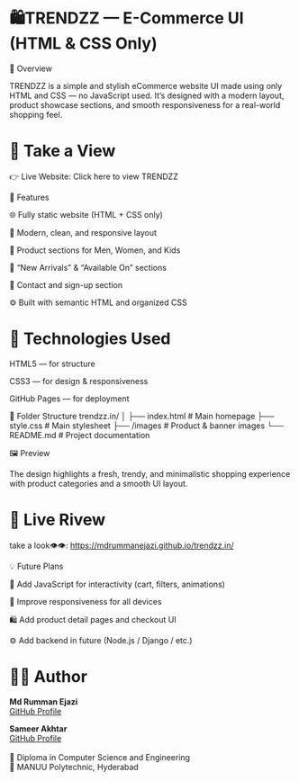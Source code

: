 # 🛍️TRENDZZ — E-Commerce UI (HTML & CSS Only)
📖 Overview

TRENDZZ is a simple and stylish eCommerce website UI made using only HTML and CSS — no JavaScript used.
It’s designed with a modern layout, product showcase sections, and smooth responsiveness for a real-world shopping feel.

# 🔗 Take a View

👉 Live Website: Click here to view TRENDZZ

🎯 Features

🌐 Fully static website (HTML + CSS only)

🎨 Modern, clean, and responsive layout

🧢 Product sections for Men, Women, and Kids

🛒 “New Arrivals” & “Available On” sections

📩 Contact and sign-up section

⚙️ Built with semantic HTML and organized CSS

# 🧰 Technologies Used

HTML5 — for structure

CSS3 — for design & responsiveness

GitHub Pages — for deployment

📁 Folder Structure
trendzz.in/
│
├── index.html         # Main homepage
├── style.css          # Main stylesheet
├── /images            # Product & banner images
└── README.md          # Project documentation

🖼️ Preview

The design highlights a fresh, trendy, and minimalistic shopping experience with product categories and a smooth UI layout.

# 🚀 Live Rivew

take a look👁️👁️: https://mdrummanejazi.github.io/trendzz.in/


💡 Future Plans

🧠 Add JavaScript for interactivity (cart, filters, animations)

📱 Improve responsiveness for all devices

🛍️ Add product detail pages and checkout UI

⚙️ Add backend in future (Node.js / Django / etc.)

# 👨‍💻 Author
**Md Rumman Ejazi**  <br>
[GitHub Profile](https://github.com/mdRummanEjazi)

**Sameer Akhtar** <br>
[GitHub Profile](https://github.com/coder-sameeer) <br><br>
💬 Diploma in Computer Science and Engineering<br>
🏫 MANUU Polytechnic, Hyderabad
